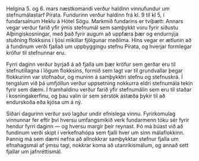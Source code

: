 Helgina 5. og 6. mars næstkomandi verður haldinn vinnufundur um stefnumálastarf
Pírata. Fundurinn verður haldinn frá kl. 9 til kl 5, í fundarsalnum Heklu á
Hótel Sögu. Markmið fundarins er tvíþætt: Annars vegar verður farið yfir ýmis
stefnumál sem samþykkt voru fyrir síðustu Alþingiskosningar, með það fyrir augum
að uppfæra þær og endurnýja stuðning flokksins í ljósi mikillar fjölgunar
meðlima. Hins vegar er ætlunin að á fundinum verði fjallað um uppbyggingu stefnu
Pírata, og hverjar formlegar kröfur til stefnunnar eru.

Fyrri daginn verður byrjað á að fjalla um þær kröfur sem gerðar eru til
stefnutillagna í lögum flokksins, formið sem lagt var til grundvallar þegar
flokkurinn var stofnaður, og muninn á samþykktri stefnu og stefnuskrá. Í
tengslum við þá umfjöllun verður uppsetning nokkurra eldri stefnumála tekin
fyrir sem dæmi. Í framhaldinu verður farið yfir stefnumálin sem eru til staðar í
kosningakerfinu, og þau valin úr sem sérstök ástæða þykir til að endurskoða eða
kjósa um á ný.

Síðari dagurinn verður svo lagður undir efnislega vinnu. Fyrirkomulag vinnunnar
fer eftir því hversu umfangsmikið verk fundarmenn tóku sér fyrir hendur fyrri
daginn — og hversu margir þeir reynast. Þó má búast við að fundinum verði skipt
í verkefnahópa sem fjalli hver um sinn málaflokkinn. Þannig má sem dæmi nefna að
allnokkrar samþykktar stefnur fjalla um efnahagsmál af ýmsu tagi, nokkrar koma
að utanríkismálum, og annað sett fjallar um jafnréttismál.
